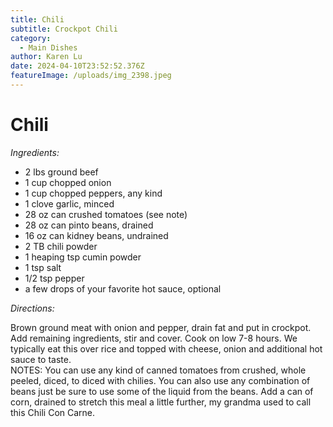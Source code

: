 ```yaml
---
title: Chili
subtitle: Crockpot Chili
category:
  - Main Dishes
author: Karen Lu
date: 2024-04-10T23:52:52.376Z
featureImage: /uploads/img_2398.jpeg
---
```

# Chili

*Ingredients:*

* 2 lbs ground beef
* 1 cup chopped onion
* 1 cup chopped peppers, any kind
* 1 clove garlic, minced
* 28 oz can crushed tomatoes (see note)
* 28 oz  can pinto beans, drained
* 16 oz can kidney beans, undrained
* 2 TB chili powder
* 1 heaping tsp cumin powder
* 1 tsp salt
* 1/2 tsp pepper
* a few drops of your favorite hot sauce, optional

*Directions:*

Brown ground meat with onion and pepper, drain fat and put in crockpot. Add remaining ingredients, stir and cover.  Cook on low 7-8 hours.  We typically eat this over rice and topped with cheese, onion and additional hot sauce to taste.  \
NOTES: You can use any kind of canned tomatoes from crushed, whole peeled, diced, to diced with chilies.  You can also use any combination of beans just be sure to use some of the liquid from the beans.  Add a can of corn, drained to stretch this meal a little further, my grandma used to call this Chili Con Carne.